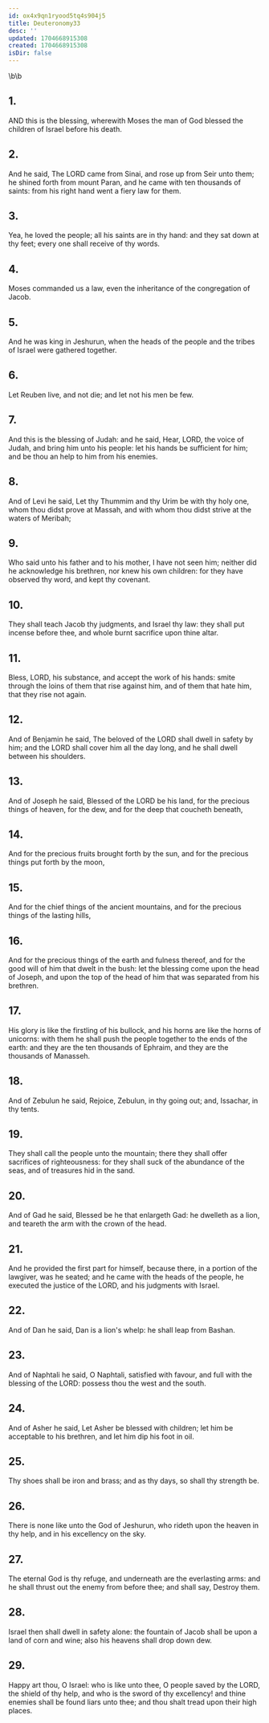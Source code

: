```yaml
---
id: ox4x9qn1ryood5tq4s904j5
title: Deuteronomy33
desc: ''
updated: 1704668915308
created: 1704668915308
isDir: false
---
```

\b\b
## 1.
AND this is the blessing, wherewith Moses the man of God blessed the children of Israel before his death.
## 2.
And he said, The LORD came from Sinai, and rose up from Seir unto them; he shined forth from mount Paran, and he came with ten thousands of saints: from his right hand went a fiery law for them.
## 3.
Yea, he loved the people; all his saints are in thy hand: and they sat down at thy feet; every one shall receive of thy words.
## 4.
Moses commanded us a law, even the inheritance of the congregation of Jacob.
## 5.
And he was king in Jeshurun, when the heads of the people and the tribes of Israel were gathered together.
## 6.
Let Reuben live, and not die; and let not his men be few.
## 7.
And this is the blessing of Judah: and he said, Hear, LORD, the voice of Judah, and bring him unto his people: let his hands be sufficient for him; and be thou an help to him from his enemies.
## 8.
And of Levi he said, Let thy Thummim and thy Urim be with thy holy one, whom thou didst prove at Massah, and with whom thou didst strive at the waters of Meribah;
## 9.
Who said unto his father and to his mother, I have not seen him; neither did he acknowledge his brethren, nor knew his own children: for they have observed thy word, and kept thy covenant.
## 10.
They shall teach Jacob thy judgments, and Israel thy law: they shall put incense before thee, and whole burnt sacrifice upon thine altar.
## 11.
Bless, LORD, his substance, and accept the work of his hands: smite through the loins of them that rise against him, and of them that hate him, that they rise not again.
## 12.
And of Benjamin he said, The beloved of the LORD shall dwell in safety by him; and the LORD shall cover him all the day long, and he shall dwell between his shoulders.
## 13.
And of Joseph he said, Blessed of the LORD be his land, for the precious things of heaven, for the dew, and for the deep that coucheth beneath,
## 14.
And for the precious fruits brought forth by the sun, and for the precious things put forth by the moon,
## 15.
And for the chief things of the ancient mountains, and for the precious things of the lasting hills,
## 16.
And for the precious things of the earth and fulness thereof, and for the good will of him that dwelt in the bush: let the blessing come upon the head of Joseph, and upon the top of the head of him that was separated from his brethren.
## 17.
His glory is like the firstling of his bullock, and his horns are like the horns of unicorns: with them he shall push the people together to the ends of the earth: and they are the ten thousands of Ephraim, and they are the thousands of Manasseh.
## 18.
And of Zebulun he said, Rejoice, Zebulun, in thy going out; and, Issachar, in thy tents.
## 19.
They shall call the people unto the mountain; there they shall offer sacrifices of righteousness: for they shall suck of the abundance of the seas, and of treasures hid in the sand.
## 20.
And of Gad he said, Blessed be he that enlargeth Gad: he dwelleth as a lion, and teareth the arm with the crown of the head.
## 21.
And he provided the first part for himself, because there, in a portion of the lawgiver, was he seated; and he came with the heads of the people, he executed the justice of the LORD, and his judgments with Israel.
## 22.
And of Dan he said, Dan is a lion's whelp: he shall leap from Bashan.
## 23.
And of Naphtali he said, O Naphtali, satisfied with favour, and full with the blessing of the LORD: possess thou the west and the south.
## 24.
And of Asher he said, Let Asher be blessed with children; let him be acceptable to his brethren, and let him dip his foot in oil.
## 25.
Thy shoes shall be iron and brass; and as thy days, so shall thy strength be.
## 26.
There is none like unto the God of Jeshurun, who rideth upon the heaven in thy help, and in his excellency on the sky.
## 27.
The eternal God is thy refuge, and underneath are the everlasting arms: and he shall thrust out the enemy from before thee; and shall say, Destroy them.
## 28.
Israel then shall dwell in safety alone: the fountain of Jacob shall be upon a land of corn and wine; also his heavens shall drop down dew.
## 29.
Happy art thou, O Israel: who is like unto thee, O people saved by the LORD, the shield of thy help, and who is the sword of thy excellency!  and thine enemies shall be found liars unto thee; and thou shalt tread upon their high places.
